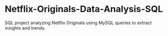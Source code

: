 # Netflix-Originals-Data-Analysis-SQL
SQL project analyzing Netflix Originals using MySQL queries to extract insights and trends.
